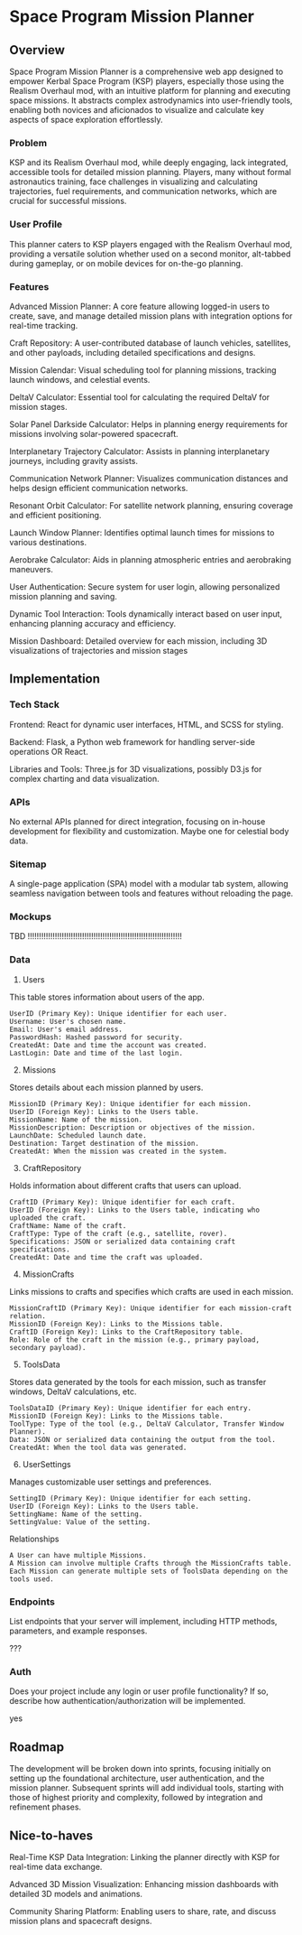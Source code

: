 # Space Program Mission Planner

## Overview

Space Program Mission Planner is a comprehensive web app designed to empower Kerbal Space Program (KSP) players, especially those using the Realism Overhaul mod, with an intuitive platform for planning and executing space missions. It abstracts complex astrodynamics into user-friendly tools, enabling both novices and aficionados to visualize and calculate key aspects of space exploration effortlessly.

### Problem

KSP and its Realism Overhaul mod, while deeply engaging, lack integrated, accessible tools for detailed mission planning. Players, many without formal astronautics training, face challenges in visualizing and calculating trajectories, fuel requirements, and communication networks, which are crucial for successful missions.

### User Profile

This planner caters to KSP players engaged with the Realism Overhaul mod, providing a versatile solution whether used on a second monitor, alt-tabbed during gameplay, or on mobile devices for on-the-go planning.

### Features

Advanced Mission Planner: A core feature allowing logged-in users to create, save, and manage detailed mission plans with integration options for real-time tracking.

Craft Repository: A user-contributed database of launch vehicles, satellites, and other payloads, including detailed specifications and designs.

Mission Calendar: Visual scheduling tool for planning missions, tracking launch windows, and celestial events.

DeltaV Calculator: Essential tool for calculating the required DeltaV for mission stages.

Solar Panel Darkside Calculator: Helps in planning energy requirements for missions involving solar-powered spacecraft.

Interplanetary Trajectory Calculator: Assists in planning interplanetary journeys, including gravity assists.

Communication Network Planner: Visualizes communication distances and helps design efficient communication networks.

Resonant Orbit Calculator: For satellite network planning, ensuring coverage and efficient positioning.

Launch Window Planner: Identifies optimal launch times for missions to various destinations.

Aerobrake Calculator: Aids in planning atmospheric entries and aerobraking maneuvers.

User Authentication: Secure system for user login, allowing personalized mission planning and saving.

Dynamic Tool Interaction: Tools dynamically interact based on user input, enhancing planning accuracy and efficiency.

Mission Dashboard: Detailed overview for each mission, including 3D visualizations of trajectories and mission stages


## Implementation

### Tech Stack

Frontend: React for dynamic user interfaces, HTML, and SCSS for styling.

Backend: Flask, a Python web framework for handling server-side operations OR React.

Libraries and Tools: Three.js for 3D visualizations, possibly D3.js for complex charting and data visualization.

### APIs

No external APIs planned for direct integration, focusing on in-house development for flexibility and customization. Maybe one for celestial body data.

### Sitemap

A single-page application (SPA) model with a modular tab system, allowing seamless navigation between tools and features without reloading the page.


### Mockups

TBD !!!!!!!!!!!!!!!!!!!!!!!!!!!!!!!!!!!!!!!!!!!!!!!!!!!!!!!!!!!!!!!!!!!!

### Data

1. Users

This table stores information about users of the app.

    UserID (Primary Key): Unique identifier for each user.
    Username: User's chosen name.
    Email: User's email address.
    PasswordHash: Hashed password for security.
    CreatedAt: Date and time the account was created.
    LastLogin: Date and time of the last login.

2. Missions

Stores details about each mission planned by users.

    MissionID (Primary Key): Unique identifier for each mission.
    UserID (Foreign Key): Links to the Users table.
    MissionName: Name of the mission.
    MissionDescription: Description or objectives of the mission.
    LaunchDate: Scheduled launch date.
    Destination: Target destination of the mission.
    CreatedAt: When the mission was created in the system.

3. CraftRepository

Holds information about different crafts that users can upload.

    CraftID (Primary Key): Unique identifier for each craft.
    UserID (Foreign Key): Links to the Users table, indicating who uploaded the craft.
    CraftName: Name of the craft.
    CraftType: Type of the craft (e.g., satellite, rover).
    Specifications: JSON or serialized data containing craft specifications.
    CreatedAt: Date and time the craft was uploaded.

4. MissionCrafts

Links missions to crafts and specifies which crafts are used in each mission.

    MissionCraftID (Primary Key): Unique identifier for each mission-craft relation.
    MissionID (Foreign Key): Links to the Missions table.
    CraftID (Foreign Key): Links to the CraftRepository table.
    Role: Role of the craft in the mission (e.g., primary payload, secondary payload).

5. ToolsData

Stores data generated by the tools for each mission, such as transfer windows, DeltaV calculations, etc.

    ToolsDataID (Primary Key): Unique identifier for each entry.
    MissionID (Foreign Key): Links to the Missions table.
    ToolType: Type of the tool (e.g., DeltaV Calculator, Transfer Window Planner).
    Data: JSON or serialized data containing the output from the tool.
    CreatedAt: When the tool data was generated.

6. UserSettings

Manages customizable user settings and preferences.

    SettingID (Primary Key): Unique identifier for each setting.
    UserID (Foreign Key): Links to the Users table.
    SettingName: Name of the setting.
    SettingValue: Value of the setting.

Relationships

    A User can have multiple Missions.
    A Mission can involve multiple Crafts through the MissionCrafts table.
    Each Mission can generate multiple sets of ToolsData depending on the tools used.


### Endpoints

List endpoints that your server will implement, including HTTP methods, parameters, and example responses.

???

### Auth

Does your project include any login or user profile functionality? If so, describe how authentication/authorization will be implemented.

yes

## Roadmap

The development will be broken down into sprints, focusing initially on setting up the foundational architecture, user authentication, and the mission planner. Subsequent sprints will add individual tools, starting with those of highest priority and complexity, followed by integration and refinement phases.

## Nice-to-haves

Real-Time KSP Data Integration: Linking the planner directly with KSP for real-time data exchange.

Advanced 3D Mission Visualization: Enhancing mission dashboards with detailed 3D models and animations.

Community Sharing Platform: Enabling users to share, rate, and discuss mission plans and spacecraft designs.